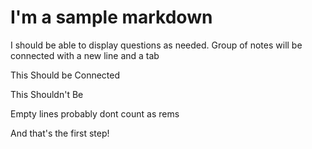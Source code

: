 # I'm a sample markdown


I should be able to display questions as needed. Group of notes will be connected with a new line and a tab

This
    Should be
    Connected

This
Shouldn't
Be

Empty lines probably dont count as rems

And that's the first step!
